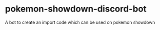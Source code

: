 # pokemon-showdown-discord-bot
A bot to create an import code which can be used on pokemon showdown
